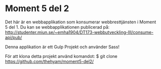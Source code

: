 # Moment 5 del 2

Det här är en webbapplikation som konsumerar webbresttjänsten i Moment 5 del 1. Du kan se webbapplikationen publicerad på:
http://studenter.miun.se/~emha1904/DT173-webbutveckling-III/consume-api/pub/

Denna applikation är ett Gulp Projekt och använder Sass!

För att klona detta projekt använd komandot: $ git clone https://github.com/thehyam/moment5-del2/
